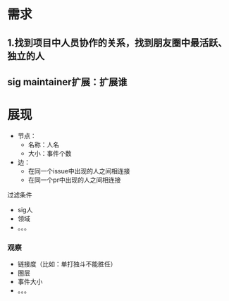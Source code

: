 # 需求

## 1.找到项目中人员协作的关系，找到朋友圈中最活跃、独立的人
## sig maintainer扩展：扩展谁


# 展现

- 节点：
  - 名称：人名
  - 大小：事件个数 
- 边：
  - 在同一个issue中出现的人之间相连接
  - 在同一个pr中出现的人之间相连接
 

过滤条件
- sig人
- 领域
- 。。。


### 观察

- 链接度（比如：单打独斗不能胜任）
- 圈层
- 事件大小
- 。。。




